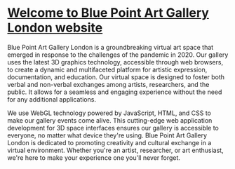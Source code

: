 
# [Welcome to Blue Point Art Gallery London website](https://bluepointart.uk/)


Blue Point Art Gallery London is a groundbreaking virtual art space that emerged in response to the challenges of the pandemic in 2020. Our gallery uses the latest 3D graphics technology, accessible through web browsers, to create a dynamic and multifaceted platform for artistic expression, documentation, and education. Our virtual space is designed to foster both verbal and non-verbal exchanges among artists, researchers, and the public. It allows for a seamless and engaging experience without the need for any additional applications.

We use WebGL technology powered by JavaScript, HTML, and CSS to make our gallery events come alive. This cutting-edge web application development for 3D space interfaces ensures our gallery is accessible to everyone, no matter what device they're using. Blue Point Art Gallery London is dedicated to promoting creativity and cultural exchange in a virtual environment. Whether you're an artist, researcher, or art enthusiast, we're here to make your experience one you'll never forget.

